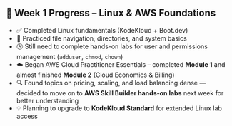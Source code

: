 ## 🐧 Week 1 Progress – Linux & AWS Foundations

- ✅ Completed Linux fundamentals (KodeKloud + Boot.dev)  
- 🧩 Practiced file navigation, directories, and system basics  
- 🕓 Still need to complete hands-on labs for user and permissions management (`adduser`, `chmod`, `chown`)  
- ☁️ Began AWS Cloud Practitioner Essentials – completed **Module 1** and almost finished **Module 2** (Cloud Economics & Billing)  
- 🔍 Found topics on pricing, scaling, and load balancing dense — decided to move on to **AWS Skill Builder hands-on labs** next week for better understanding  
- 💡 Planning to upgrade to **KodeKloud Standard** for extended Linux lab access  
